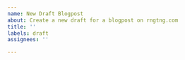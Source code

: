 ```yaml
---
name: New Draft Blogpost
about: Create a new draft for a blogpost on rngtng.com
title: ''
labels: draft
assignees: ''

---
```



